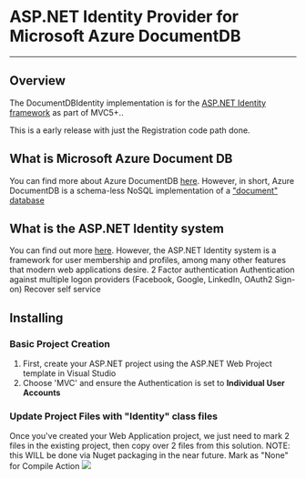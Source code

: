 # ASP.NET Identity Provider for Microsoft Azure DocumentDB #

----------
## Overview ##
The DocumentDBIdentity implementation is for the [ASP.NET Identity framework](http://www.asp.net/identity "ASP.NET Identity") as part of MVC5+..

This is a early release with just the Registration code path done.

## What is Microsoft Azure Document DB ##
You can find more about Azure DocumentDB [here](http://azure.microsoft.com/en-us/documentation/services/documentdb/ "Azure DocumentDB").  However, in short, Azure DocumentDB is a schema-less NoSQL implementation of a ["document" database](http://en.wikipedia.org/wiki/Document-oriented_database "Wikipedia document db")

## What is the ASP.NET Identity system ##
You can find out more [here](http://www.asp.net/identity "ASP.NET Identity").  However, the ASP.NET Identity system is a framework for user membership and profiles, among many other features that modern web applications desire. 
2 Factor authentication
Authentication against multiple logon providers (Facebook, Google, LinkedIn, OAuth2 Sign-on)
Recover self service

## Installing ##

### Basic Project Creation ###
1. First, create your ASP.NET project using the ASP.NET Web Project template in Visual Studio
1. Choose 'MVC' and ensure the Authentication is set to **Individual User Accounts**
### Update Project Files with "Identity" class files ###
Once you've created your Web Application project, we just need to mark 2 files in the existing project, then copy over 2 files from this solution.
NOTE: this WILL be done via Nuget packaging in the near future.
Mark as "None" for Compile Action
![](./docs/images/markNoCompile.png)



